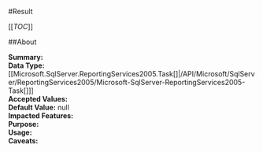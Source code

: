#Result

[[_TOC_]]

##About

**Summary:** <remarks />  
**Data Type:** [[Microsoft.SqlServer.ReportingServices2005.Task[]|/API/Microsoft/SqlServer/ReportingServices2005/Microsoft-SqlServer-ReportingServices2005-Task[]]]  
**Accepted Values:**   
**Default Value:** null  
**Impacted Features:**   
**Purpose:**   
**Usage:**   
**Caveats:**   


